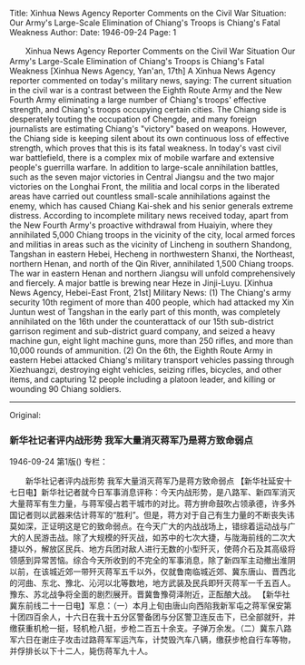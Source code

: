 Title: Xinhua News Agency Reporter Comments on the Civil War Situation: Our Army's Large-Scale Elimination of Chiang's Troops is Chiang's Fatal Weakness
Author:
Date: 1946-09-24
Page: 1

　　Xinhua News Agency Reporter Comments on the Civil War Situation
    Our Army's Large-Scale Elimination of Chiang's Troops is Chiang's Fatal Weakness
    [Xinhua News Agency, Yan'an, 17th] A Xinhua News Agency reporter commented on today's military news, saying: The current situation in the civil war is a contrast between the Eighth Route Army and the New Fourth Army eliminating a large number of Chiang's troops' effective strength, and Chiang's troops occupying certain cities. The Chiang side is desperately touting the occupation of Chengde, and many foreign journalists are estimating Chiang's "victory" based on weapons. However, the Chiang side is keeping silent about its own continuous loss of effective strength, which proves that this is its fatal weakness. In today's vast civil war battlefield, there is a complex mix of mobile warfare and extensive people's guerrilla warfare. In addition to large-scale annihilation battles, such as the seven major victories in Central Jiangsu and the two major victories on the Longhai Front, the militia and local corps in the liberated areas have carried out countless small-scale annihilations against the enemy, which has caused Chiang Kai-shek and his senior generals extreme distress. According to incomplete military news received today, apart from the New Fourth Army's proactive withdrawal from Huaiyin, where they annihilated 5,000 Chiang troops in the vicinity of the city, local armed forces and militias in areas such as the vicinity of Lincheng in southern Shandong, Tangshan in eastern Hebei, Hecheng in northwestern Shanxi, the Northeast, northern Henan, and north of the Qin River, annihilated 1,500 Chiang troops. The war in eastern Henan and northern Jiangsu will unfold comprehensively and fiercely. A major battle is brewing near Heze in Jinji-Luyu.
    [Xinhua News Agency, Hebei-East Front, 21st] Military News: (1) The Chiang's army security 10th regiment of more than 400 people, which had attacked my Xin Juntun west of Tangshan in the early part of this month, was completely annihilated on the 16th under the counterattack of our 15th sub-district garrison regiment and sub-district guard company, and seized a heavy machine gun, eight light machine guns, more than 250 rifles, and more than 10,000 rounds of ammunition. (2) On the 6th, the Eighth Route Army in eastern Hebei attacked Chiang's military transport vehicles passing through Xiezhuangzi, destroying eight vehicles, seizing rifles, bicycles, and other items, and capturing 12 people including a platoon leader, and killing or wounding 90 Chiang soldiers.



<hr /> 

Original: 


### 新华社记者评内战形势  我军大量消灭蒋军乃是蒋方致命弱点

1946-09-24
第1版()
专栏：

　　新华社记者评内战形势
    我军大量消灭蒋军乃是蒋方致命弱点
    【新华社延安十七日电】新华社记者就今日军事消息评称：今天内战形势，是八路军、新四军消灭大量蒋军有生力量，与蒋军侵占若干城市的对比。蒋方拚命鼓吹占领承德，许多外国记者则以武器来估计蒋军的“胜利”。但是，蒋方对于自己有生力量的不断丧失讳莫如深，正证明这是它的致命弱点。在今天广大的内战战场上，错综着运动战与广大的人民游击战。除了大规模的歼灭战，如苏中的七次大捷，与陇海前线的二次大捷以外，解放区民兵、地方兵团对敌人进行无数的小型歼灭，使蒋介石及其高级将领感到异常苦恼。综合今天所收到的不完全的军事消息，除了新四军主动撤出淮阴以前，在该城近郊一带歼灭蒋军五千以外，仅就鲁南临城近郊、冀东唐山、晋西北的河曲、东北、豫北、沁河以北等数地，地方武装及民兵即歼灭蒋军一千五百人。豫东、苏北战争将全面的剧烈展开。晋冀鲁豫荷泽附近，正酝酿大战。
    【新华社冀东前线二十一日电】军息：（一）本月上旬由唐山向西陷我新军屯之蒋军保安第十团四百余人，十六日在我十五分区警备团与分区警卫连反击下，已全部就歼，并缴获重机枪一挺，轻机枪八挺，步枪二百五十余支。子弹万余发。（二）冀东八路军六日在谢庄子攻击过路蒋军军运汽车，计焚毁汽车八辆，缴获步枪自行车等物，并俘排长以下十二人，毙伤蒋军九十人。
